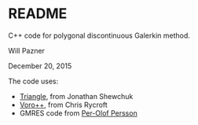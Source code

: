 # README #

C++ code for polygonal discontinuous Galerkin method.

Will Pazner

December 20, 2015

The code uses:

- [Triangle](https://www.cs.cmu.edu/~quake/triangle.html), from Jonathan Shewchuk
- [Voro++](http://math.lbl.gov/voro++/), from Chris Rycroft
- GMRES code from [Per-Olof Persson](http://persson.berkeley.edu)